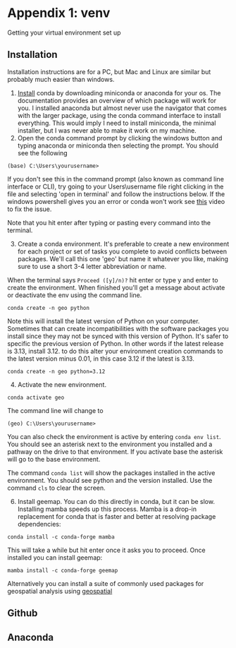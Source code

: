 # Appendix 1: venv
Getting your virtual environment set up

## Installation
Installation instructions are for a PC, but Mac and Linux are similar but probably much easier than windows.

1. [Install](https://conda.io/projects/conda/en/latest/user-guide/install/index.html) conda by downloading miniconda or anaconda for your os. The documentation provides an overview of which package will work for you. I installed anaconda but almost never use the navigator that comes with the larger package, using the conda command interface to install everything. This would imply I need to install miniconda, the minimal installer, but I was never able to make it work on my machine.
2. Open the conda command prompt by clicking the windows button and typing anaconda or miniconda then selecting the prompt. You should see the following

```
(base) C:\Users\yourusername>
```

If you don't see this in the command prompt (also known as command line interface or CLI), try going to your Users\username file right clicking in the file and selecting 'open in terminal' and follow the instructions below. If the windows powershell gives you an error or conda won't work see [this](http://gg.gg/1av2oy) video to fix the issue.

Note that you hit enter after typing or pasting every command into the terminal.

3. Create a conda environment. It's preferable to create a new environment for each project or set of tasks you complete to avoid conflicts between packages. We'll call this one 'geo' but name it whatever you like, making sure to use a short 3-4 letter abbreviation or name. 

When the terminal says ```Proceed ([y]/n)?``` hit enter or type y and enter to create the environment. When finished you'll get a message about activate or deactivate the env using the command line.

```
conda create -n geo python
```

Note this will install the latest version of Python on your computer. Sometimes that can create incompatibilities with the software packages you install since they may not be synced with this version of Python. It's safer to specific the previous version of Python. In other words if the latest release is 3.13, install 3.12. to do this alter your environment creation commands to the latest version minus 0.01, in this case 3.12 if the latest is 3.13.

```
conda create -n geo python=3.12
```

4. Activate the new environment. 

```
conda activate geo
```

The command line will change to

```
(geo) C:\Users\yourusername>
```
You can also check the environment is active by entering ```conda env list```. You should see an asterisk next to the environment you installed and a pathway on the drive to that environment. If you activate base the asterisk will go to the base environment.

The command `conda list` will show the packages installed in the active environment. You should see python and the version installed. Use the command `cls` to clear the screen.

6. Install geemap. You can do this directly in conda, but it can be slow. Installing mamba speeds up this process. Mamba is a drop-in replacement for conda that is faster and better at resolving package dependencies:

```
conda install -c conda-forge mamba
```
This will take a while but hit enter once it asks you to proceed. Once installed you can install geemap:

```
mamba install -c conda-forge geemap
```

Alternatively you can install a suite of commonly used packages for geospatial analysis using [geospatial](https://geospatial.gishub.org/)

## Github

## Anaconda
